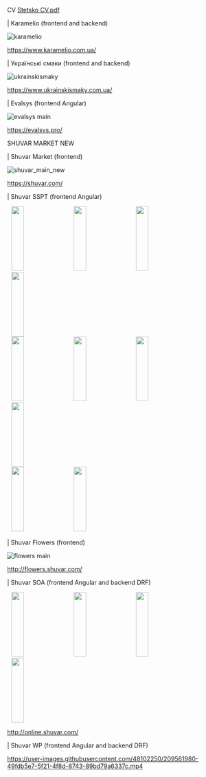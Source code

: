 CV
[Stetsko CV.pdf](https://github.com/bumblebee19/projects-list/files/11746561/Stetsko.CV.pdf)

| Karamelio (frontend and backend)

![karamelio](https://github.com/bumblebee19/projects-list/assets/48102250/d31006e9-2bcc-4af6-aba7-d1447b65c222)

https://www.karamelio.com.ua/

| Українські смаки (frontend and backend)

![ukrainskismaky](https://github.com/bumblebee19/projects-list/assets/48102250/f6041eb2-18eb-4eff-bd2b-bca8f53fccb2)

https://www.ukrainskismaky.com.ua/

| Evalsys  (frontend Angular)

![evalsys main](https://user-images.githubusercontent.com/48102250/209559562-18651333-b2e1-4530-9c58-c94dd98917bd.JPG)

https://evalsys.pro/

SHUVAR MARKET NEW

| Shuvar Market (frontend)

![shuvar_main_new](https://github.com/bumblebee19/projects-list/assets/48102250/813d3470-17e2-46e6-9bcb-81d9658cff27)

https://shuvar.com/

| Shuvar SSPT (frontend Angular)

<div>
<img src="https://user-images.githubusercontent.com/48102250/209557021-cfdce3c4-e927-4f71-bc25-b609e6439a92.png" height="150" width="24%" style="margin: 0 10px">
<img src="https://user-images.githubusercontent.com/48102250/209557040-0612da29-a8b3-4311-9462-6ad2867c7895.PNG" height="150" width="24%" style="margin: 0 10px" >
<img src="https://user-images.githubusercontent.com/48102250/209557069-55fddb1b-42fc-440d-9f96-698dce87bdf1.PNG" height="150" width="24%" style="margin: 0 10px" >
<img src="https://user-images.githubusercontent.com/48102250/209557048-ffb2efaf-8b31-44c0-b9e6-de4acec25c66.PNG" height="150" width="24%" style="margin: 0 10px" >
<div>
<div>
<img src="https://user-images.githubusercontent.com/48102250/209557107-413a7888-5cd9-4f31-9dcb-f940830e2307.PNG" height="150" width="24%" style="margin: 0 10px">
<img src="https://user-images.githubusercontent.com/48102250/209557130-5466891e-7125-4eb1-a403-45d364ba8bb9.PNG" height="150" width="24%" style="margin: 0 10px">
<img src="https://user-images.githubusercontent.com/48102250/209557135-b98a8750-1a23-4a2f-a0f8-524808f0af1e.PNG" height="150" width="24%" style="margin: 0 10px">
<img src="https://user-images.githubusercontent.com/48102250/209557147-04f1cdcb-7883-4e0b-90b0-f904c04dc461.PNG" height="150" width="24%" style="margin: 0 10px">
<div>
<div>
<img src="https://user-images.githubusercontent.com/48102250/209557140-fe536027-2a87-48d6-9247-26a3e0905f1a.PNG" height="150" width="24%" style="margin: 0 10px">
<img src="https://user-images.githubusercontent.com/48102250/209557059-4712e161-1e2f-4fd7-a176-a03d073c32cf.PNG" height="150" width="24%" style="margin: 0 10px">
<div>
  
| Shuvar Flowers (frontend)
  
![flowers main](https://user-images.githubusercontent.com/48102250/209559086-864e3298-b845-4804-a38a-328fc9ad28f7.JPG)

http://flowers.shuvar.com/
  
| Shuvar SOA (frontend Angular and backend DRF)

<div>
<img src="https://user-images.githubusercontent.com/48102250/209562782-0a57b361-27c2-4fa8-8023-b4b77fc2d343.JPG" height="150" width="24%" style="margin: 0 10px" >
<img src="https://user-images.githubusercontent.com/48102250/209562601-9aa4a718-bf57-4a8b-b2dd-b6f929d4c117.JPG" height="150" width="24%" style="margin: 0 10px">
<img src="https://user-images.githubusercontent.com/48102250/209562603-4c342791-4877-48a9-944f-fccda1fd238b.JPG" height="150" width="24%" style="margin: 0 10px" >
<img src="https://user-images.githubusercontent.com/48102250/209562604-69acb1a9-6d4d-476c-8479-0b0deced47eb.JPG" height="150" width="24%" style="margin: 0 10px" >
<div>

http://online.shuvar.com/

| Shuvar WP (frontend Angular and backend DRF)

https://user-images.githubusercontent.com/48102250/209561980-49fdb5e7-5f21-4f8d-8743-89bd79a6337c.mp4
